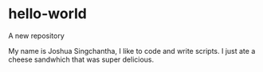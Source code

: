 # hello-world
A new repository 

My name is Joshua Singchantha, I like to code and write scripts.
I just ate a cheese sandwhich that was super delicious.
